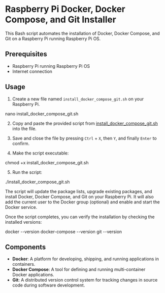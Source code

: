 # Raspberry Pi Docker, Docker Compose, and Git Installer

This Bash script automates the installation of Docker, Docker Compose, and Git on a Raspberry Pi running Raspberry Pi OS.

## Prerequisites

- Raspberry Pi running Raspberry Pi OS
- Internet connection

## Usage

1. Create a new file named `install_docker_compose_git.sh` on your Raspberry Pi.

nano install_docker_compose_git.sh


2. Copy and paste the provided script from [install_docker_compose_git.sh](install_docker_compose_git.sh) into the file.

3. Save and close the file by pressing `Ctrl` + `X`, then `Y`, and finally `Enter` to confirm.

4. Make the script executable:

chmod +x install_docker_compose_git.sh


5. Run the script:

./install_docker_compose_git.sh


The script will update the package lists, upgrade existing packages, and install Docker, Docker Compose, and Git on your Raspberry Pi. It will also add the current user to the Docker group (optional) and enable and start the Docker service.

Once the script completes, you can verify the installation by checking the installed versions:

docker --version
docker-compose --version
git --version


## Components

- **Docker**: A platform for developing, shipping, and running applications in containers.
- **Docker Compose**: A tool for defining and running multi-container Docker applications.
- **Git**: A distributed version control system for tracking changes in source code during software development.

